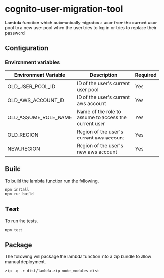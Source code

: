 # cognito-user-migration-tool 

Lambda function which automatically migrates a user from the current user pool to a new user pool when the user tries to log in or tries to replace their password


## Configuration

### Environment variables

| Environment Variable | Description | Required |
| --- | --- | --- |
| OLD_USER_POOL_ID | ID of the user's current user pool | Yes |
| OLD_AWS_ACCOUNT_ID | ID of the user's current aws account | Yes |
| OLD_ASSUME_ROLE_NAME | Name of the role to assume to access the current user | Yes |
| OLD_REGION | Region of the user's current aws account | Yes |
| NEW_REGION | Region of the user's new aws account | Yes |

## Build

To build the lambda function run the following.

```
npm install
npm run build
```

## Test

To run the tests.

```
npm test
```

## Package

The following will package the lambda function into a zip bundle to allow manual deployment.

```
zip -q -r dist/lambda.zip node_modules dist
```